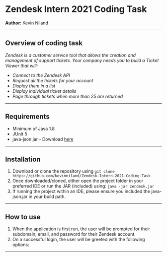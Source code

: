# Zendesk Intern 2021 Coding Task 
__Author:__ Kevin Niland

---

## Overview of coding task
_Zendesk is a customer service tool that allows the creation and management of support tickets. Your company needs you to build a Ticket Viewer that will:_
*	_Connect to the Zendesk API_
* _Request all the tickets for your account_
*	_Display them in a list_
*	_Display individual ticket details_
* _Page through tickets when more than 25 are returned_

---

## Requirements
* Minimum of Java 1.8
* JUnit 5
* java-json.jar - Download [here](http://www.java2s.com/Code/Jar/j/Downloadjavajsonjar.htm)

---

## Installation
1. Download or clone the repository using `git clone https://github.com/kevinniland/Zendesk-Intern-2021-Coding-Task`
2. Once downloaded/cloned, either open the project folder in your preferred IDE or run the JAR (included) using: `java -jar zendesk.jar`
  1. If running the project within an IDE, please ensure you included the java-json.jar in your build path.

---

## How to use
1. When the application is first run, the user will be prompted for their subdomain, email, and password for their Zendesk account.
2. On a successful login, the user will be greeted with the following options: 


---
